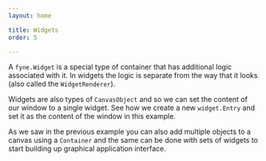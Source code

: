 ```yaml
---
layout: home

title: Widgets
order: 5

---
```


A `fyne.Widget` is a special type of container that has additional logic
associated with it. In widgets the logic is separate from the way that
it looks (also called the `WidgetRenderer`).

Widgets are also types of `CanvasObject` and so we can set the
content of our window to a single widget. See how we create a new
`widget.Entry` and set it as the content of the window in this example.

As we saw in the previous example you can also add multiple objects
to a canvas using a `Container` and the same can be done with sets of
widgets to start building up graphical application interface.